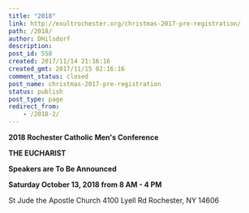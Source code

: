 ```yaml
---
title: "2018"
link: http://exultrochester.org/christmas-2017-pre-registration/
path: /2018/
author: DHilsdorf
description:
post_id: 558
created: 2017/11/14 21:16:16
created_gmt: 2017/11/15 02:16:16
comment_status: closed
post_name: christmas-2017-pre-registration
status: publish
post_type: page
redirect_from:
    - /2018-2/
---
```


**2018 Rochester Catholic Men's Conference**

**THE EUCHARIST**

**Speakers are To Be Announced**

**Saturday October 13, 2018 from 8 AM - 4 PM**

St Jude the Apostle Church 4100 Lyell Rd Rochester, NY 14606

